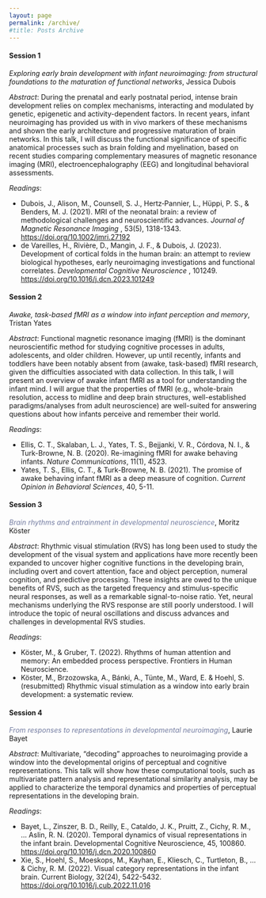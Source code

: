 ```yaml
---
layout: page
permalink: /archive/
#title: Posts Archive
---
```


<h4> Session 1 </h4>

<i> Exploring early brain development with infant neuroimaging: from structural foundations to the maturation of functional networks</i>, Jessica Dubois

<i>Abstract</i>: During the prenatal and early postnatal period, intense brain development relies on complex mechanisms, interacting and modulated by genetic, epigenetic and activity-dependent factors. In recent years, infant neuroimaging has provided us with in vivo markers of these mechanisms and shown the early architecture and progressive maturation of brain networks. In this talk, I will discuss the functional significance of specific anatomical processes such as brain folding and myelination, based on recent studies comparing complementary measures of magnetic resonance imaging (MRI), electroencephalography (EEG) and longitudinal behavioral assessments.

<i>Readings</i>:

<ul class="hyphen-list">
  <li>Dubois, J., Alison, M., Counsell, S. J., Hertz‐Pannier, L., Hüppi, P. S., & Benders, M. J. (2021). MRI of the neonatal brain: a review of methodological challenges and neuroscientific advances. <i>Journal of Magnetic Resonance Imaging </i>, 53(5), 1318-1343. <a href = "https://doi.org/10.1002/jmri.27192">https://doi.org/10.1002/jmri.27192</a></li>
  <li>de Vareilles, H., Rivière, D., Mangin, J. F., & Dubois, J. (2023). Development of cortical folds in the human brain: an attempt to review biological hypotheses, early neuroimaging investigations and functional correlates. <i> Developmental Cognitive Neuroscience </i>, 101249. <a href = "https://doi.org/10.1016/j.dcn.2023.101249">https://doi.org/10.1016/j.dcn.2023.101249</a></li>
</ul>

<h4> Session 2 </h4>

<i> Awake, task-based fMRI as a window into infant perception and memory</i>, Tristan Yates

<i>Abstract</i>: Functional magnetic resonance imaging (fMRI) is the dominant neuroscientific method for studying cognitive processes in adults, adolescents, and older children. However, up until recently, infants and toddlers have been notably absent from (awake, task-based) fMRI research, given the difficulties associated with data collection. In this talk, I will present an overview of awake infant fMRI as a tool for understanding the infant mind. I will argue that the properties of fMRI (e.g., whole-brain resolution, access to midline and deep brain structures, well-established paradigms/analyses from adult neuroscience) are well-suited for answering questions about how infants perceive and remember their world. 

<i>Readings</i>:

<ul class="hyphen-list">
  <li>Ellis, C. T., Skalaban, L. J., Yates, T. S., Bejjanki, V. R., Córdova, N. I., & Turk-Browne, N. B. (2020). Re-imagining fMRI for awake behaving infants. <i>Nature Communications</i>, 11(1), 4523. <a href = ""> </a></li>
  <li>Yates, T. S., Ellis, C. T., & Turk-Browne, N. B. (2021). The promise of awake behaving infant fMRI as a deep measure of cognition. <i>Current Opinion in Behavioral Sciences</i>, 40, 5-11. <a href = ""> </a></li>
</ul>

<h4> Session 3 </h4>

<font color="#737CA1"><i>Brain rhythms and entrainment in developmental neuroscience</i></font>, Moritz Köster

<i>Abstract</i>: Rhythmic visual stimulation (RVS) has long been used to study the development of the visual system and applications have more recently been expanded to uncover higher cognitive functions in the developing brain, including overt and covert attention, face and object perception, numeral cognition, and predictive processing. These insights are owed to the unique benefits of RVS, such as the targeted frequency and stimulus-specific neural responses, as well as a remarkable signal-to-noise ratio. Yet, neural mechanisms underlying the RVS response are still poorly understood. I will introduce the topic of neural oscillations and discuss advances and challenges in developmental RVS studies.

<i>Readings</i>:

<ul class="hyphen-list">
  <li>Köster, M., & Gruber, T. (2022). Rhythms of human attention and memory: An embedded process perspective. Frontiers in Human Neuroscience. <a href = ""> </a></li>
  <li>Köster, M., Brzozowska, A., Bánki, A., Tünte, M., Ward, E. & Hoehl, S. (resubmitted) Rhythmic visual stimulation as a window into early brain development: a systematic review. <a href = ""> </a></li>
</ul>

<h4> Session 4 </h4>

<font color="#737CA1"><i> From responses to representations in developmental neuroimaging</i></font>, Laurie Bayet

<i>Abstract</i>: Multivariate, “decoding” approaches to neuroimaging provide a window into the developmental origins of perceptual and cognitive representations. This talk will show how these computational tools, such as multivariate pattern analysis and representational similarity analysis, may be applied to characterize the temporal dynamics and properties of perceptual representations in the developing brain.

<i>Readings</i>:

<ul class="hyphen-list">
  <li>Bayet, L., Zinszer, B. D., Reilly, E., Cataldo, J. K., Pruitt, Z., Cichy, R. M., … Aslin, R. N. (2020). Temporal dynamics of visual representations in the infant brain. Developmental Cognitive Neuroscience, 45, 100860.  <a href = "https://doi.org/10.1016/j.dcn.2020.100860">https://doi.org/10.1016/j.dcn.2020.100860</a></li>
  <li>Xie, S., Hoehl, S., Moeskops, M., Kayhan, E., Kliesch, C., Turtleton, B., … & Cichy, R. M. (2022). Visual category representations in the infant brain. Current Biology, 32(24), 5422-5432.  <a href = "https://doi.org/10.1016/j.cub.2022.11.016">https://doi.org/10.1016/j.cub.2022.11.016</a></li>
</ul>





